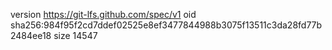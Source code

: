version https://git-lfs.github.com/spec/v1
oid sha256:984f95f2cd7ddef02525e8ef3477844988b3075f13511c3da28fd77b2484ee18
size 14547
